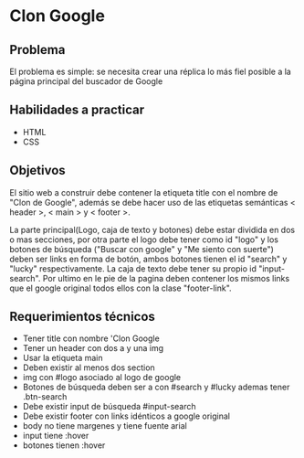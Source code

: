 # Clon Google

## Problema

El problema es simple: se necesita crear una réplica lo más fiel posible a la página principal del buscador de Google

## Habilidades a practicar
- HTML
- CSS
## Objetivos
El sitio web a construir debe contener la etiqueta title con el nombre  de "Clon de Google", además  se debe hacer uso de las etiquetas semánticas < header >, < main > y < footer >. 

La parte  principal(Logo, caja de texto y botones)  debe estar dividida en dos o mas secciones, por otra parte el logo debe tener como id "logo" y los botones de búsqueda ("Buscar con google"  y "Me siento con suerte") deben  ser links en forma de botón, ambos botones tienen el id "search" y "lucky" respectivamente. La caja de texto  debe tener su propio id "input-search". Por ultimo en le pie de la pagina deben contener los mismos links que el google original todos ellos con la clase "footer-link".

## Requerimientos técnicos
- Tener title con nombre 'Clon Google
- Tener un header con dos a y una img
- Usar la etiqueta main
- Deben existir al menos dos section
- img con #logo asociado al logo de google
- Botones de búsqueda deben ser a con #search y #lucky ademas tener .btn-search
- Debe existir input de búsqueda #input-search
- Debe existir footer con links idénticos a google original
- body no tiene margenes y tiene fuente arial
- input tiene :hover
- botones tienen :hover
